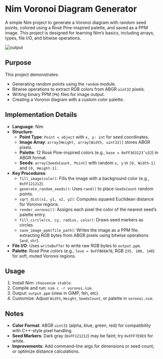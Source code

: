 # Nim Voronoi Diagram Generator

A simple Nim project to generate a Voronoi diagram with random seed points, colored using a Rosé Pine-inspired palette, and saved as a PPM image. This project is designed for learning Nim’s basics, including arrays, types, file I/O, and bitwise operations.

![output](assets/output.png)

## Purpose
This project demonstrates:
- Generating random points using the `random` module.
- Bitwise operations to extract RGB colors from ABGR `uint32` pixels.
- Writing binary PPM (`P6`) files for image output.
- Creating a Voronoi diagram with a custom color palette.

## Implementation Details
- **Language**: Nim
- **Structure**:
  - **Point Type**: `Point = object` with `x, y: int` for seed coordinates.
  - **Image Array**: `array[Height, array[Width, uint32]]` stores ABGR pixels.
  - **Palette**: 12 Rosé Pine-inspired colors (e.g., `base = 0xFF363123’u32`) in ABGR format.
  - **Seeds**: `array[SeedsCount, Point]` with random `x, y` in `[0, Width-1]` and `[0, Height-1]`.
- **Key Procedures**:
  - `fill_image(color)`: Fills the image with a background color (e.g., `0xFF121212`).
  - `generate_random_seeds()`: Uses `rand()` to place `SeedsCount` random points.
  - `sqrt_dist(x1, y1, x2, y2)`: Computes squared Euclidean distance for Voronoi regions.
  - `render_voronoi()`: Assigns each pixel the color of the nearest seed’s palette entry.
  - `fill_circle(cx, cy, radius, color)`: Draws seed markers as circles.
  - `save_image_ppm(file_path)`: Writes the image as a PPM file, extracting RGB bytes from ABGR pixels using bitwise operations (`and`, `shr`).
- **File I/O**: Uses `writeBuffer` to write raw RGB bytes to `output.ppm`.
- **Palette**: Rosé Pine colors (e.g., `love = 0xFFB66A7B`, RGB `235, 106, 146`) for soft, muted Voronoi regions.

## Usage
1. Install Nim: `choosenim stable`.
2. Compile and run: `nim c -r voronoi.nim`.
3. Output: `output.ppm` (view in GIMP, feh, etc).
4. Customize: Adjust `Width`, `Height`, `SeedsCount`, or palette in `voronoi.nim`.

## Notes
- **Color Format**: ABGR `uint32` (alpha, blue, green, red) for compatibility with C++-style pixel handling.
- **Seed Markers**: Dark gray (`0xFF121212`) may be faint; try `0xFFF7E9E9` for white.
- **Improvements**: Add command-line args for dimensions or seed count, or optimize distance calculations.

